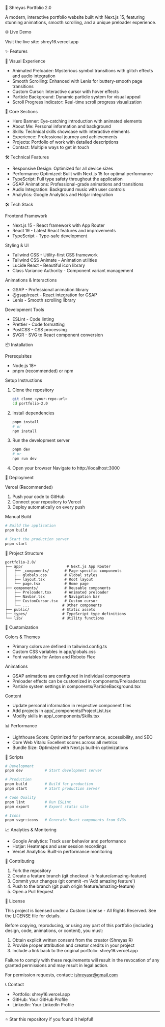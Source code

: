 🚀 Shreyas Portfolio 2.0

A modern, interactive portfolio website built with Next.js 15, featuring stunning animations, smooth scrolling, and a unique preloader experience.

🌐 Live Demo

Visit the live site: shrey16.vercel.app

✨ Features

🎨 Visual Experience
- Animated Preloader: Mysterious symbol transitions with glitch effects and audio integration
- Smooth Scrolling: Enhanced with Lenis for buttery-smooth page transitions
- Custom Cursor: Interactive cursor with hover effects
- Particle Background: Dynamic particle system for visual appeal
- Scroll Progress Indicator: Real-time scroll progress visualization

🎯 Core Sections
- Hero Banner: Eye-catching introduction with animated elements
- About Me: Personal information and background
- Skills: Technical skills showcase with interactive elements
- Experience: Professional journey and achievements
- Projects: Portfolio of work with detailed descriptions
- Contact: Multiple ways to get in touch

🛠 Technical Features
- Responsive Design: Optimized for all device sizes
- Performance Optimized: Built with Next.js 15 for optimal performance
- TypeScript: Full type safety throughout the application
- GSAP Animations: Professional-grade animations and transitions
- Audio Integration: Background music with user controls
- Analytics: Google Analytics and Hotjar integration

🛠 Tech Stack

Frontend Framework
- Next.js 15 - React framework with App Router
- React 19 - Latest React features and improvements
- TypeScript - Type-safe development

Styling & UI
- Tailwind CSS - Utility-first CSS framework
- Tailwind CSS Animate - Animation utilities
- Lucide React - Beautiful icon library
- Class Variance Authority - Component variant management

Animations & Interactions
- GSAP - Professional animation library
- @gsap/react - React integration for GSAP
- Lenis - Smooth scrolling library

Development Tools
- ESLint - Code linting
- Prettier - Code formatting
- PostCSS - CSS processing
- SVGR - SVG to React component conversion

📦 Installation

Prerequisites
- Node.js 18+ 
- pnpm (recommended) or npm

Setup Instructions

1. Clone the repository
   ```bash
   git clone <your-repo-url>
   cd portfolio-2.0
   ```

2. Install dependencies
   ```bash
   pnpm install
   # or
   npm install
   ```

3. Run the development server
   ```bash
   pnpm dev
   # or
   npm run dev
   ```

4. Open your browser
   Navigate to http://localhost:3000

🚀 Deployment

Vercel (Recommended)
1. Push your code to GitHub
2. Connect your repository to Vercel
3. Deploy automatically on every push

Manual Build
```bash
# Build the application
pnpm build

# Start the production server
pnpm start
```

📁 Project Structure

```
portfolio-2.0/
├── app/                    # Next.js App Router
│   ├── _components/       # Page-specific components
│   ├── globals.css        # Global styles
│   ├── layout.tsx         # Root layout
│   └── page.tsx           # Home page
├── components/            # Reusable components
│   ├── Preloader.tsx      # Animated preloader
│   ├── Navbar.tsx         # Navigation bar
│   ├── CustomCursor.tsx   # Custom cursor
│   └── ...               # Other components
├── public/               # Static assets
├── types/                # TypeScript type definitions
└── lib/                  # Utility functions
```

🎨 Customization

Colors & Themes
- Primary colors are defined in tailwind.config.ts
- Custom CSS variables in app/globals.css
- Font variables for Anton and Roboto Flex

Animations
- GSAP animations are configured in individual components
- Preloader effects can be customized in components/Preloader.tsx
- Particle system settings in components/ParticleBackground.tsx

Content
- Update personal information in respective component files
- Add projects in app/_components/ProjectList.tsx
- Modify skills in app/_components/Skills.tsx

📊 Performance

- Lighthouse Score: Optimized for performance, accessibility, and SEO
- Core Web Vitals: Excellent scores across all metrics
- Bundle Size: Optimized with Next.js built-in optimizations

🔧 Scripts

```bash
# Development
pnpm dev          # Start development server

# Production
pnpm build        # Build for production
pnpm start        # Start production server

# Code Quality
pnpm lint         # Run ESLint
pnpm export       # Export static site

# Icons
pnpm svgr:icons   # Generate React components from SVGs
```

📈 Analytics & Monitoring

- Google Analytics: Track user behavior and performance
- Hotjar: Heatmaps and user session recordings
- Vercel Analytics: Built-in performance monitoring

🤝 Contributing

1. Fork the repository
2. Create a feature branch (git checkout -b feature/amazing-feature)
3. Commit your changes (git commit -m 'Add amazing feature')
4. Push to the branch (git push origin feature/amazing-feature)
5. Open a Pull Request

📄 License

This project is licensed under a Custom License - All Rights Reserved. See the LICENSE file for details.

Before copying, reproducing, or using any part of this portfolio (including design, code, animations, or content), you must:

1. Obtain explicit written consent from the creator (Shreyas R)
2. Provide proper attribution and creator credits in your project
3. Include a link back to the original portfolio: shrey16.vercel.app

Failure to comply with these requirements will result in the revocation of any granted permissions and may result in legal action.

For permission requests, contact: ishreyasr@gmail.com

📞 Contact

- Portfolio: shrey16.vercel.app
- GitHub: Your GitHub Profile
- LinkedIn: Your LinkedIn Profile

---

⭐ Star this repository if you found it helpful!